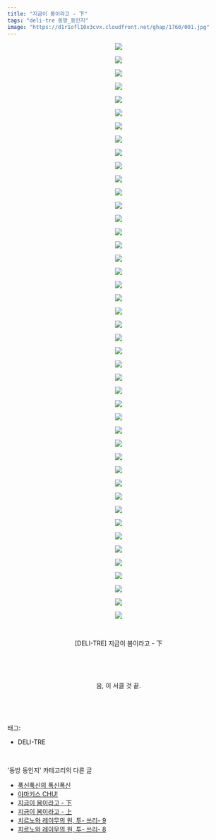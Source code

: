 ```yaml
---
title: "지금이 봄이라고 - 下"
tags: "deli-tre 동방_동인지"
image: "https://d1r1ofl10x3cvx.cloudfront.net/ghap/1760/001.jpg"
---
```

<div class="article">
<p style="text-align: center; clear: none; float: none;"><img src="{{ site.imgserver7 }}/ghap/1760/001.jpg"/></p>
<p style="text-align: center; clear: none; float: none;"><img src="{{ site.imgserver7 }}/ghap/1760/002.jpg"/></p>
<p style="text-align: center; clear: none; float: none;"><img src="{{ site.imgserver7 }}/ghap/1760/003.jpg"/></p>
<p style="text-align: center; clear: none; float: none;"><img src="{{ site.imgserver7 }}/ghap/1760/004.jpg"/></p>
<p style="text-align: center; clear: none; float: none;"><img src="{{ site.imgserver7 }}/ghap/1760/005.jpg"/></p>
<p style="text-align: center; clear: none; float: none;"><img src="{{ site.imgserver7 }}/ghap/1760/006.jpg"/></p>
<p style="text-align: center; clear: none; float: none;"><img src="{{ site.imgserver7 }}/ghap/1760/007.jpg"/></p>
<p style="text-align: center; clear: none; float: none;"><img src="{{ site.imgserver7 }}/ghap/1760/008.jpg"/></p>
<p style="text-align: center; clear: none; float: none;"><img src="{{ site.imgserver7 }}/ghap/1760/009.jpg"/></p>
<p style="text-align: center; clear: none; float: none;"><img src="{{ site.imgserver7 }}/ghap/1760/010.jpg"/></p>
<p style="text-align: center; clear: none; float: none;"><img src="{{ site.imgserver7 }}/ghap/1760/011.jpg"/></p>
<p style="text-align: center; clear: none; float: none;"><img src="{{ site.imgserver7 }}/ghap/1760/012.jpg"/></p>
<p style="text-align: center; clear: none; float: none;"><img src="{{ site.imgserver7 }}/ghap/1760/013.jpg"/></p>
<p style="text-align: center; clear: none; float: none;"><img src="{{ site.imgserver7 }}/ghap/1760/014.jpg"/></p>
<p style="text-align: center; clear: none; float: none;"><img src="{{ site.imgserver7 }}/ghap/1760/015.jpg"/></p>
<p style="text-align: center; clear: none; float: none;"><img src="{{ site.imgserver7 }}/ghap/1760/016.jpg"/></p>
<p style="text-align: center; clear: none; float: none;"><img src="{{ site.imgserver7 }}/ghap/1760/017.jpg"/></p>
<p style="text-align: center; clear: none; float: none;"><img src="{{ site.imgserver7 }}/ghap/1760/018.jpg"/></p>
<p style="text-align: center; clear: none; float: none;"><img src="{{ site.imgserver7 }}/ghap/1760/019.jpg"/></p>
<p style="text-align: center; clear: none; float: none;"><img src="{{ site.imgserver7 }}/ghap/1760/020.jpg"/></p>
<p style="text-align: center; clear: none; float: none;"><img src="{{ site.imgserver7 }}/ghap/1760/021.jpg"/></p>
<p style="text-align: center; clear: none; float: none;"><img src="{{ site.imgserver7 }}/ghap/1760/022.jpg"/></p>
<p style="text-align: center; clear: none; float: none;"><img src="{{ site.imgserver7 }}/ghap/1760/023.jpg"/></p>
<p style="text-align: center; clear: none; float: none;"><img src="{{ site.imgserver7 }}/ghap/1760/024.jpg"/></p>
<p style="text-align: center; clear: none; float: none;"><img src="{{ site.imgserver7 }}/ghap/1760/025.jpg"/></p>
<p style="text-align: center; clear: none; float: none;"><img src="{{ site.imgserver7 }}/ghap/1760/026.jpg"/></p>
<p style="text-align: center; clear: none; float: none;"><img src="{{ site.imgserver7 }}/ghap/1760/027.jpg"/></p>
<p style="text-align: center; clear: none; float: none;"><img src="{{ site.imgserver7 }}/ghap/1760/028.jpg"/></p>
<p style="text-align: center; clear: none; float: none;"><img src="{{ site.imgserver7 }}/ghap/1760/029.jpg"/></p>
<p style="text-align: center; clear: none; float: none;"><img src="{{ site.imgserver7 }}/ghap/1760/030.jpg"/></p>
<p style="text-align: center; clear: none; float: none;"><img src="{{ site.imgserver7 }}/ghap/1760/031.jpg"/></p>
<p style="text-align: center; clear: none; float: none;"><img src="{{ site.imgserver7 }}/ghap/1760/032.jpg"/></p>
<p style="text-align: center; clear: none; float: none;"><img src="{{ site.imgserver7 }}/ghap/1760/033.jpg"/></p>
<p style="text-align: center; clear: none; float: none;"><img src="{{ site.imgserver7 }}/ghap/1760/034.jpg"/></p>
<p style="text-align: center; clear: none; float: none;"><img src="{{ site.imgserver7 }}/ghap/1760/035.jpg"/></p>
<p style="text-align: center; clear: none; float: none;"><img src="{{ site.imgserver7 }}/ghap/1760/036.jpg"/></p>
<p style="text-align: center; clear: none; float: none;"><img src="{{ site.imgserver7 }}/ghap/1760/037.jpg"/></p>
<p style="text-align: center; clear: none; float: none;"><img src="{{ site.imgserver7 }}/ghap/1760/038.jpg"/></p>
<p style="text-align: center; clear: none; float: none;"><img src="{{ site.imgserver7 }}/ghap/1760/039.jpg"/></p>
<p style="text-align: center; clear: none; float: none;"><img src="{{ site.imgserver7 }}/ghap/1760/040.jpg"/></p>
<p style="text-align: center; clear: none; float: none;"><img src="{{ site.imgserver7 }}/ghap/1760/041.jpg"/></p>
<p style="text-align: center; clear: none; float: none;"><img src="{{ site.imgserver7 }}/ghap/1760/042.jpg"/></p>
<p style="text-align: center; clear: none; float: none;"><img src="{{ site.imgserver7 }}/ghap/1760/043.jpg"/></p>
<p style="text-align: center; clear: none; float: none;"><img src="{{ site.imgserver7 }}/ghap/1760/044.jpg"/></p>
<p style="text-align: center; clear: none; float: none;"><br/></p>
<p style="text-align: center; clear: none; float: none;">[DELI-TRE] 지금이 봄이라고 - 下</p>
<p style="text-align: center; clear: none; float: none;"><br/></p>
<p style="text-align: center; clear: none; float: none;"><br/></p>
<p style="text-align: center; clear: none; float: none;">음, 이 서클 것 끝.</p>
<p><br/></p>
</div><br/>
<div class="tagTrail">
<p>태그: </p>
<ul>
<li>DELI-TRE</li>
</ul>
</div><br/>
<div class="another">
<p>'동방 동인지' 카테고리의 다른 글</p>
<ul>
<li><a href="/ghap_1762">푹신푹신의 폭신폭신</a></li>
<li><a href="/ghap_1761">야마키스 CHU!</a></li>
<li><a href="/ghap_1760">지금이 봄이라고 - 下</a></li>
<li><a href="/ghap_1759">지금이 봄이라고 - 上</a></li>
<li><a href="/ghap_1758">치르노와 레이무의 원, 투- 쓰리- 9</a></li>
<li><a href="/ghap_1757">치르노와 레이무의 원, 투- 쓰리- 8</a></li>
</ul>
</div><br/>
<div class="cb_module cb_fluid">
<div class="cb_wrt cb_profile">
</div><!-- commentList close -->
</div><br/>
